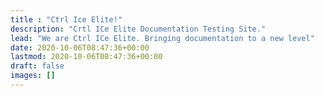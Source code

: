 ```yaml
---
title : "Ctrl Ice Elite!"
description: "Crtl ICe Elite Documentation Testing Site."
lead: "We are Ctrl ICe Elite. Bringing documentation to a new level"
date: 2020-10-06T08:47:36+00:00
lastmod: 2020-10-06T08:47:36+00:00
draft: false
images: []
---
```

